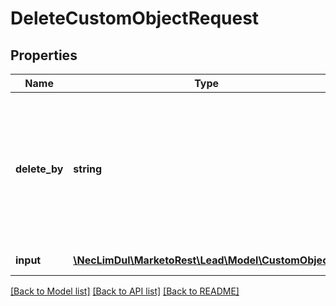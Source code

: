 # DeleteCustomObjectRequest

## Properties
Name | Type | Description | Notes
------------ | ------------- | ------------- | -------------
**delete_by** | **string** | Field to delete records by.  Permissible values are idField or dedupeFields as indicated by the result of the corresponding describe record | [optional] 
**input** | [**\NecLimDul\MarketoRest\Lead\Model\CustomObject[]**](CustomObject.md) | List of input records | 

[[Back to Model list]](../README.md#documentation-for-models) [[Back to API list]](../README.md#documentation-for-api-endpoints) [[Back to README]](../README.md)


